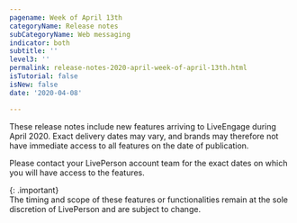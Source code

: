 ```yaml
---
pagename: Week of April 13th
categoryName: Release notes
subCategoryName: Web messaging
indicator: both
subtitle: ''
level3: ''
permalink: release-notes-2020-april-week-of-april-13th.html
isTutorial: false
isNew: false
date: '2020-04-08'

---
```


These release notes include new features arriving to LiveEngage during April 2020. Exact delivery dates may vary, and brands may therefore not have immediate access to all features on the date of publication.

Please contact your LivePerson account team for the exact dates on which you will have access to the features.

{: .important}  
The timing and scope of these features or functionalities remain at the sole discretion of LivePerson and are subject to change.
